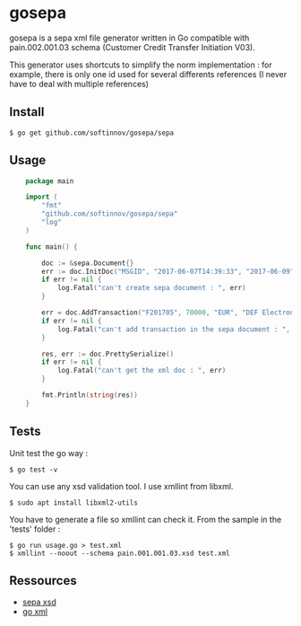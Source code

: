 # gosepa

gosepa is a sepa xml file generator written in Go compatible with pain.002.001.03 schema (Customer Credit Transfer Initiation V03).

This generator uses shortcuts to simplify the norm implementation : for example, there is only one id used for several differents references (I never have to deal with multiple references)

## Install

```console
$ go get github.com/softinnov/gosepa/sepa
```

## Usage

```go
    package main

    import (
        "fmt"
        "github.com/softinnov/gosepa/sepa"
        "log"
    )

    func main() {

        doc := &sepa.Document{}
        err := doc.InitDoc("MSGID", "2017-06-07T14:39:33", "2017-06-09", "Emiter Name", "FR1420041010050500013M02606", "BKAUATWWP")
        if err != nil {
            log.Fatal("can't create sepa document : ", err)
        }

        err = doc.AddTransaction("F201705", 70000, "EUR", "DEF Electronics", "GB29NWBK60161331926819")
        if err != nil {
            log.Fatal("can't add transaction in the sepa document : ", err)
        }

        res, err := doc.PrettySerialize()
        if err != nil {
            log.Fatal("can't get the xml doc : ", err)
        }

        fmt.Println(string(res))
    }
```

## Tests

Unit test the go way :

```console
$ go test -v
```

You can use any xsd validation tool. I use xmllint from libxml.

```console
$ sudo apt install libxml2-utils
```

You have to generate a file so xmllint can check it. From the sample in the 'tests' folder :

```console
$ go run usage.go > test.xml
$ xmllint --noout --schema pain.001.001.03.xsd test.xml
```

## Ressources

* [sepa xsd](https://www.iso20022.org/message_archive.page)
* [go xml](https://golang.org/pkg/encoding/xml/)
